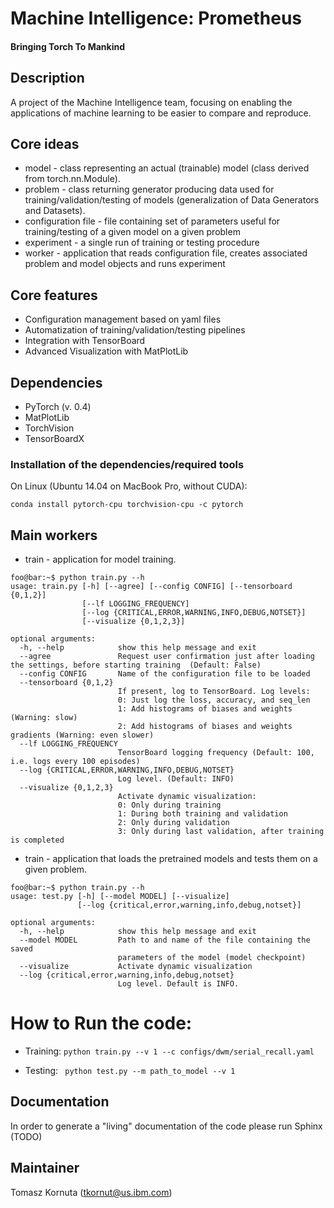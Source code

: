 
# Machine Intelligence: Prometheus

#### Bringing Torch To Mankind

## Description

A project of the Machine Intelligence team, focusing on enabling the applications of machine learning to be easier to compare and reproduce.


## Core ideas

   * model - class representing an actual (trainable) model (class derived from torch.nn.Module).
   * problem - class returning generator producing data used for training/validation/testing of models (generalization of Data Generators and Datasets).
   * configuration file - file containing set of parameters useful for training/testing of a given model on a given problem
   * experiment - a single run of training or testing procedure 
   * worker - application that reads configuration file, creates associated problem and model objects and runs experiment 

## Core features

   * Configuration management based on yaml files
   * Automatization of training/validation/testing pipelines
   * Integration with TensorBoard
   * Advanced Visualization with MatPlotLib

## Dependencies

   * PyTorch (v. 0.4)
   * MatPlotLib
   * TorchVision
   * TensorBoardX

### Installation of the dependencies/required tools

On Linux (Ubuntu 14.04 on MacBook Pro, without CUDA): 

    conda install pytorch-cpu torchvision-cpu -c pytorch


## Main workers

   * train - application for model training.

```console
foo@bar:~$ python train.py --h
usage: train.py [-h] [--agree] [--config CONFIG] [--tensorboard {0,1,2}]
                [--lf LOGGING_FREQUENCY]
                [--log {CRITICAL,ERROR,WARNING,INFO,DEBUG,NOTSET}]
                [--visualize {0,1,2,3}]

optional arguments:
  -h, --help            show this help message and exit
  --agree               Request user confirmation just after loading the settings, before starting training  (Default: False)
  --config CONFIG       Name of the configuration file to be loaded
  --tensorboard {0,1,2}
                        If present, log to TensorBoard. Log levels:
                        0: Just log the loss, accuracy, and seq_len
                        1: Add histograms of biases and weights (Warning: slow)
                        2: Add histograms of biases and weights gradients (Warning: even slower)
  --lf LOGGING_FREQUENCY
                        TensorBoard logging frequency (Default: 100, i.e. logs every 100 episodes)
  --log {CRITICAL,ERROR,WARNING,INFO,DEBUG,NOTSET}
                        Log level. (Default: INFO)
  --visualize {0,1,2,3}
                        Activate dynamic visualization:
                        0: Only during training
                        1: During both training and validation
                        2: Only during validation
                        3: Only during last validation, after training is completed
```

   * train - application that loads the pretrained models and tests them on a given problem.

```console
foo@bar:~$ python train.py --h
usage: test.py [-h] [--model MODEL] [--visualize]
               [--log {critical,error,warning,info,debug,notset}]

optional arguments:
  -h, --help            show this help message and exit
  --model MODEL         Path to and name of the file containing the saved
                        parameters of the model (model checkpoint)
  --visualize           Activate dynamic visualization
  --log {critical,error,warning,info,debug,notset}
                        Log level. Default is INFO.
```


# How to Run the code: 
   * Training: ```python train.py --v 1 --c configs/dwm/serial_recall.yaml```

   * Testing:  ``` python test.py --m path_to_model --v 1```


## Documentation

In order to generate a "living" documentation of the code please run Sphinx (TODO)

## Maintainer

Tomasz Kornuta (tkornut@us.ibm.com)